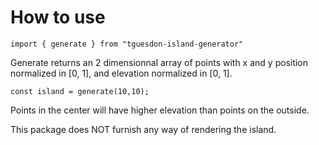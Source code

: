 # How to use

```import { generate } from "tguesdon-island-generator"```

Generate returns an 2 dimensionnal array of points with x and y position normalized in [0, 1], and elevation normalized in [0, 1].

```const island = generate(10,10);```

Points in the center will have higher elevation than points on the outside.

This package does NOT furnish any way of rendering the island.

